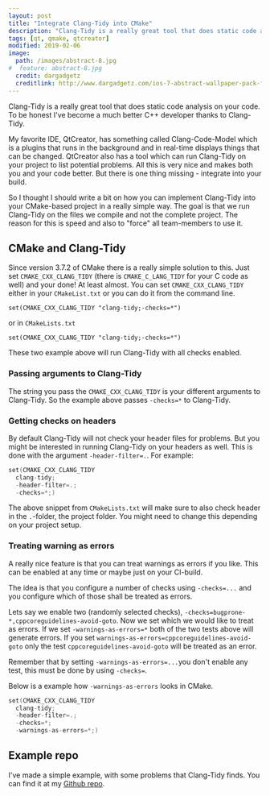 ```yaml
---
layout: post
title: "Integrate Clang-Tidy into CMake"
description: "Clang-Tidy is a really great tool that does static code analysis on your code. To be honest I've become a much better C++ developer thanks to Clang-Tidy. So how can this be integrated into CMake."
tags: [qt, qmake, qtcreator]
modified: 2019-02-06
image:
  path: /images/abstract-8.jpg
#  feature: abstract-8.jpg
  credit: dargadgetz
  creditlink: http://www.dargadgetz.com/ios-7-abstract-wallpaper-pack-for-iphone-5-and-ipod-touch-retina/
---
```


Clang-Tidy is a really great tool that does static code analysis on your code. To be honest I've become a much better C++ developer thanks to Clang-Tidy.

My favorite IDE, QtCreator, has something called Clang-Code-Model which is a plugins that runs in the background and in real-time displays things that can be changed. QtCreator also has a tool which can run Clang-Tidy on your project to list potential problems. All this is very nice and makes both you and your code better. But there is one thing missing - integrate into your build.

So I thought I should write a bit on how you can implement Clang-Tidy into your CMake-based project in a really simple way. The goal is that we run Clang-Tidy on the files we compile and not the complete project. The reason for this is speed and also to "force" all team-members to use it.
## CMake and Clang-Tidy
Since version 3.7.2 of CMake there is a really simple solution to this. Just set `CMAKE_CXX_CLANG_TIDY` (there is `CMAKE_C_LANG_TIDY` for your C code as well) and your done! At least almost.
You can set `CMAKE_CXX_CLANG_TIDY` either in your `CMakeList.txt` or you can do it from the command line.
```
set(CMAKE_CXX_CLANG_TIDY "clang-tidy;-checks=*")
```
or in `CMakeLists.txt`
```
set(CMAKE_CXX_CLANG_TIDY "clang-tidy;-checks=*")
```
These two example above will run Clang-Tidy with all checks enabled.
### Passing arguments to Clang-Tidy
The string you pass the `CMAKE_CXX_CLANG_TIDY` is your different arguments to Clang-Tidy. So the example above passes `-checks=*` to Clang-Tidy.

### Getting checks on headers
By default Clang-Tidy will not check your header files for problems. But you might be interested in running Clang-Tidy on your headers as well. This is done with the argument `-header-filter=.`. For example:
```cpp
set(CMAKE_CXX_CLANG_TIDY 
  clang-tidy;
  -header-filter=.;
  -checks=*;)
```
The above snippet from `CMakeLists.txt` will make sure to also check header in the `.`-folder, the project folder. You might need to change this depending on your project setup.
### Treating warning as errors
A really nice feature is that you can treat warnings as errors if you like. This can be enabled at any time or maybe just on your CI-build.

The idea is that you configure a number of checks using `-checks=...` and you configure which of those shall be treated as errors.

Lets say we enable two (randomly selected checks), `-checks=bugprone-*,cppcoreguidelines-avoid-goto`. Now we set which we would like to treat as errors.
If we set `-warnings-as-errors=*` both of the two tests above will generate errors. If you set `warnings-as-errors=cppcoreguidelines-avoid-goto` only the test `cppcoreguidelines-avoid-goto`  will be treated as an error.

Remember that by setting `-warnings-as-errors=...`you don't enable any test, this must be done by using `-checks=`.

Below is a example how `-warnings-as-errors` looks in CMake.
```cpp
set(CMAKE_CXX_CLANG_TIDY
  clang-tidy;
  -header-filter=.;
  -checks=*;
  -warnings-as-errors=*;)
```
## Example repo
I've made a simple example, with some problems that Clang-Tidy finds. You can find it at my [Github repo](https://github.com/ortogonal/cmake-cling-tidy-example).
